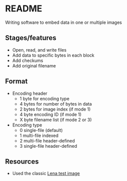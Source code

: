 # README

Writing software to embed data in one or multiple images

## Stages/features

* Open, read, and write files 
* Add data to specific bytes in each block
* Add checkums
* Add original filename

## Format

* Encoding header
  * 1 byte for encoding type
  * 4 bytes for number of bytes in data
  * 2 bytes for image index (if mode 1)
  * 4 byte encoding ID (if mode 1)
  * X byte filename list (if mode 2 or 3)
* Encoding type
  * 0 single-file (default)
  * 1 multi-file indexed
  * 2 multi-file header-defined
  * 3 single-file header-defined

## Resources

* Used the classic [Lena test image](https://www.ece.rice.edu/~wakin/images/lenaTest1.jpg)
